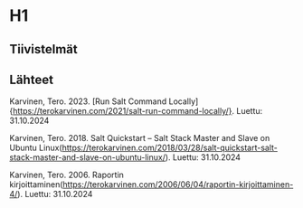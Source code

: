 # H1
## Tiivistelmät




## Lähteet
Karvinen, Tero. 2023. [Run Salt Command Locally] {https://terokarvinen.com/2021/salt-run-command-locally/}. Luettu: 31.10.2024

Karvinen, Tero. 2018. Salt Quickstart – Salt Stack Master and Slave on Ubuntu Linux(https://terokarvinen.com/2018/03/28/salt-quickstart-salt-stack-master-and-slave-on-ubuntu-linux/). Luettu: 31.10.2024

Karvinen, Tero. 2006. Raportin kirjoittaminen(https://terokarvinen.com/2006/06/04/raportin-kirjoittaminen-4/). Luettu: 31.10.2024
